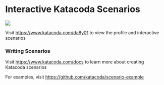 # Interactive Katacoda Scenarios

[![](http://shields.katacoda.com/katacoda/da8y01/count.svg)](https://www.katacoda.com/da8y01 "Get your profile on Katacoda.com")

Visit https://www.katacoda.com/da8y01 to view the profile and interactive scenarios

### Writing Scenarios
Visit https://www.katacoda.com/docs to learn more about creating Katacoda scenarios

For examples, visit https://github.com/katacoda/scenario-example
